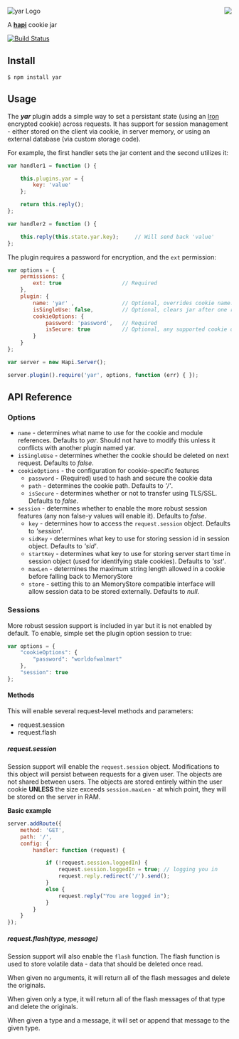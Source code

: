 <a href="https://github.com/walmartlabs/blammo"><img src="https://raw.github.com/spumko/blammo/master/images/from.png" align="right" /></a>
![yar Logo](https://raw.github.com/walmartlabs/yar/master/images/yar.png)

A [**hapi**](https://github.com/walmartlabs/hapi) cookie jar

[![Build Status](https://secure.travis-ci.org/walmartlabs/yar.png)](http://travis-ci.org/walmartlabs/yar)


## Install

    $ npm install yar



## Usage

The ***yar*** plugin adds a simple way to set a persistant state (using an [Iron](https://github.com/hueniverse/iron) encrypted cookie) across requests.
It has support for session management - either stored on the client via cookie, in server memory, or using an external database (via custom storage code).

For example, the first handler sets the jar content and the second utilizes it:
```javascript
var handler1 = function () {

    this.plugins.yar = {
        key: 'value'
    };

    return this.reply();
};

var handler2 = function () {

    this.reply(this.state.yar.key);     // Will send back 'value'
};
```

The plugin requires a password for encryption, and the `ext` permission:
```javascript
var options = {
    permissions: {
        ext: true                   // Required
    },
    plugin: {
        name: 'yar' ,               // Optional, overrides cookie name. Defaults to 'yar'. Doesn't affect 'plugins.yar'.
        isSingleUse: false,         // Optional, clears jar after one request. Defaults to false.
        cookieOptions: {
            password: 'password',   // Required
            isSecure: true          // Optional, any supported cookie options except `encoding`
        }
    }
};

var server = new Hapi.Server();

server.plugin().require('yar', options, function (err) { });
```


## API Reference

### Options

- `name` - determines what name to use for the cookie and module references. Defaults to _yar_. Should not have to modify this unless it conflicts with another plugin named yar.
- `isSingleUse` - determines whether the cookie should be deleted on next request. Defaults to _false_.
- `cookieOptions` - the configuration for cookie-specific features
    - `password` - (Required) used to hash and secure the cookie data
    - `path` - determines the cookie path. Defaults to _'/'_.
    - `isSecure` - determines whether or not to transfer using TLS/SSL. Defaults to _false_.
- `session` - determines whether to enable the more robust session features (any non false-y values will enable it). Defaults to _false_.
    - `key` - determines how to access the `request.session` object. Defaults to _'session'_.
    - `sidKey` - determines what key to use for storing session id in session object. Defaults to _'sid'_.
    - `startKey` - determines what key to use for storing server start time in session object (used for identifying stale cookies). Defaults to _'sst'_.
    - `maxLen` - determines the maximum string length allowed in a cookie before falling back to MemoryStore
    - `store` - setting this to an MemoryStore compatible interface will allow session data to be stored externally. Defaults to _null_.
    

### Sessions

More robust session support is included in yar but it is not enabled by default. To enable, simple set the plugin option session to true:

```javascript
var options = {
    "cookieOptions": {
        "password": "worldofwalmart"
    },
    "session": true
};
```


#### Methods

This will enable several request-level methods and parameters:

* request.session
* request.flash

##### request.session

Session support will enable the `request.session` object. Modifications to this object will persist between requests for a given user. The objects are not shared between users. The objects are stored entirely within the user cookie **UNLESS** the size exceeds `session.maxLen` - at which point, they will be stored on the server in RAM.

**Basic example**

```javascript
server.addRoute({
    method: 'GET',
    path: '/',
    config: {
        handler: function (request) {

            if (!request.session.loggedIn) {
                request.session.loggedIn = true; // logging you in
                request.reply.redirect('/').send();
            }
            else {
                request.reply("You are logged in");
            }
        }
    }
});
```

##### request.flash(type, message)

Session support will also enable the `flash` function. The flash function is used to store volatile data - data that should be deleted once read.

When given no arguments, it will return all of the flash messages and delete the originals.

When given only a type, it will return all of the flash messages of that type and delete the originals.

When given a type and a message, it will set or append that message to the given type.